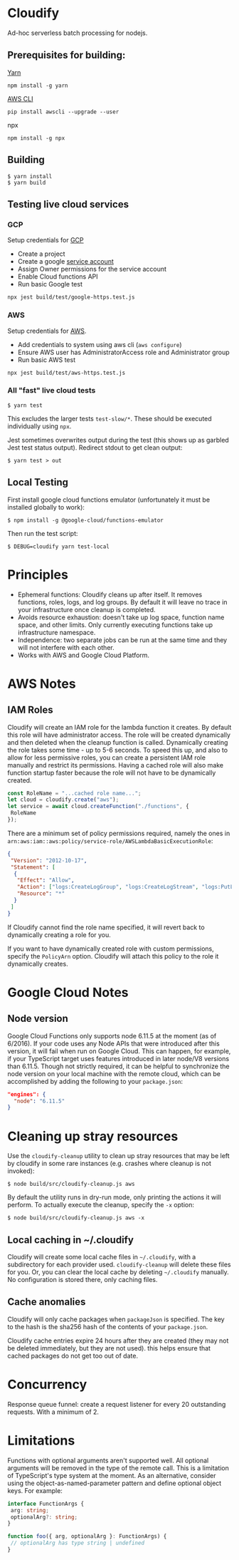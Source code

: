 # Cloudify

Ad-hoc serverless batch processing for nodejs.

## Prerequisites for building:

[Yarn](https://yarnpkg.com/en/docs/install)

```
npm install -g yarn
```

[AWS CLI](https://docs.aws.amazon.com/cli/latest/userguide/installing.html)

```
pip install awscli --upgrade --user
```

npx

```
npm install -g npx
```

## Building

```
$ yarn install
$ yarn build
```

## Testing live cloud services

### GCP

Setup credentials for [GCP](https://cloud.google.com/sdk/docs/authorizing)

- Create a project
- Create a google [service account](https://console.cloud.google.com/iam-admin/serviceaccounts)
- Assign Owner permissions for the service account
- Enable Cloud functions API
- Run basic Google test

```
npx jest build/test/google-https.test.js
```

### AWS

Setup credentials for [AWS](https://docs.aws.amazon.com/cli/latest/userguide/cli-chap-getting-started.html).

- Add credentials to system using aws cli (`aws configure`)
- Ensure AWS user has AdministratorAccess role and Administrator group
- Run basic AWS test

```
npx jest build/test/aws-https.test.js
```

### All "fast" live cloud tests

```
$ yarn test
```

This excludes the larger tests `test-slow/*`. These should be executed individually using `npx`.

Jest sometimes overwrites output during the test (this shows up as garbled Jest test status output). Redirect stdout to get clean output:

```
$ yarn test > out
```

## Local Testing

First install google cloud functions emulator (unfortunately it must be
installed globally to work):

```
$ npm install -g @google-cloud/functions-emulator
```

Then run the test script:

```
$ DEBUG=cloudify yarn test-local
```

# Principles

- Ephemeral functions: Cloudify cleans up after itself. It removes functions, roles, logs, and log groups. By default it will leave no trace in your infrastructure once cleanup is completed.
- Avoids resource exhaustion: doesn't take up log space, function name space, and other limits. Only currently executing functions take up infrastructure namespace.
- Independence: two separate jobs can be run at the same time and they will not interfere with each other.
- Works with AWS and Google Cloud Platform.

# AWS Notes

## IAM Roles

Cloudify will create an IAM role for the lambda function it creates. By default this role will have administrator access. The role will be created dynamically and then deleted when the cleanup function is called. Dynamically creating the role takes some time - up to 5-6 seconds. To speed this up, and also to allow for less permissive roles, you can create a persistent IAM role manually and restrict its permissions. Having a cached role will also make function startup faster because the role will not have to be dynamically created.

```typescript
const RoleName = "...cached role name...";
let cloud = cloudify.create("aws");
let service = await cloud.createFunction("./functions", {
 RoleName
});
```

There are a minimum set of policy permissions required, namely the ones in `arn:aws:iam::aws:policy/service-role/AWSLambdaBasicExecutionRole`:

```json
{
 "Version": "2012-10-17",
 "Statement": [
  {
   "Effect": "Allow",
   "Action": ["logs:CreateLogGroup", "logs:CreateLogStream", "logs:PutLogEvents"],
   "Resource": "*"
  }
 ]
}
```

If Cloudify cannot find the role name specified, it will revert back to dynamically creating a role for you.

If you want to have dynamically created role with custom permissions, specify the `PolicyArn` option. Cloudify will attach this policy to the role it dynamically creates.

# Google Cloud Notes

## Node version

Google Cloud Functions only supports node 6.11.5 at the moment (as of 6/2016). If your code uses any Node APIs that were introduced after this version, it will fail when run on Google Cloud. This can happen, for example, if your TypeScript target uses features introduced in later node/V8 versions than 6.11.5. Though not strictly required, it can be helpful to synchronize the node version on your local machine with the remote cloud, which can be accomplished by adding the following to your `package.json`:

```json
"engines": {
  "node": "6.11.5"
}
```

# Cleaning up stray resources

Use the `cloudify-cleanup` utility to clean up stray resources that may be left by cloudify in some rare instances (e.g. crashes where cleanup is not invoked):

```
$ node build/src/cloudify-cleanup.js aws
```

By default the utility runs in dry-run mode, only printing the actions it will
perform. To actually execute the cleanup, specify the `-x` option:

```
$ node build/src/cloudify-cleanup.js aws -x
```

## Local caching in ~/.cloudify

Cloudify will create some local cache files in `~/.cloudify`, with a subdirectory for each provider used. `cloudify-cleanup` will delete these files for you. Or, you can clear the local cache by deleting `~/.cloudify` manually. No configuration is stored there, only caching files.

## Cache anomalies

Cloudify will only cache packages when `packageJson` is specified. The key to the hash is the sha256 hash of the contents of your `package.json`.

Cloudify cache entries expire 24 hours after they are created (they may not be deleted immediately, but they are not used). this helps ensure that cached packages do not get too out of date.

# Concurrency

Response queue funnel: create a request listener for every 20 outstanding requests. With a minimum of 2.

# Limitations

Functions with optional arguments aren't supported well. All optional arguments will be removed in the type of the remote call. This is a limitation of TypeScript's type system at the moment. As an alternative, consider using the object-as-named-parameter pattern and define optional object keys. For example:

```typescript
interface FunctionArgs {
 arg: string;
 optionalArg?: string;
}

function foo({ arg, optionalArg }: FunctionArgs) {
 // optionalArg has type string | undefined
}
```
